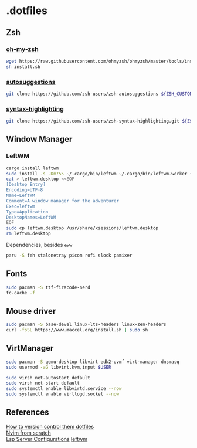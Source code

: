# .dotfiles
## Zsh
### [oh-my-zsh](https://github.com/ohmyzsh/ohmyzsh)
```sh
wget https://raw.githubusercontent.com/ohmyzsh/ohmyzsh/master/tools/install.sh
sh install.sh
```
### [autosuggestions](https://github.com/zsh-users/zsh-autosuggestions)
```sh
git clone https://github.com/zsh-users/zsh-autosuggestions ${ZSH_CUSTOM:-~/.oh-my-zsh/custom}/plugins/zsh-autosuggestions
```

### [syntax-highlighting](https://github.com/zsh-users/zsh-syntax-highlighting)
```bash
git clone https://github.com/zsh-users/zsh-syntax-highlighting.git ${ZSH_CUSTOM:-~/.oh-my-zsh/custom}/plugins/zsh-syntax-highlighting
```

## Window Manager

### LeftWM

```sh
cargo install leftwm
sudo install -s -Dm755 ~/.cargo/bin/leftwm ~/.cargo/bin/leftwm-worker ~/.cargo/bin/lefthk-worker ~/.cargo/bin/leftwm-state ~/.cargo/bin/leftwm-check ~/.cargo/bin/leftwm-command -t /usr/bin
cat > leftwm.desktop <<EOF
[Desktop Entry]
Encoding=UTF-8
Name=LeftWM
Comment=A window manager for the adventurer
Exec=leftwm
Type=Application
DesktopNames=LeftWM
EOF
sudo cp leftwm.desktop /usr/share/xsessions/leftwm.desktop 
rm leftwm.desktop
```

Dependencies, besides `eww`
```sh
paru -S feh stalonetray picom rofi slock pamixer
```

## Fonts

```sh
sudo pacman -S ttf-firacode-nerd
fc-cache -f
```

## Mouse driver

```sh
sudo pacman -S base-devel linux-lts-headers linux-zen-headers
curl -fsSL https://www.maccel.org/install.sh | sudo sh
```

## VirtManager

```sh
sudo pacman -S qemu-desktop libvirt edk2-ovmf virt-manager dnsmasq
sudo usermod -aG libvirt,kvm,input $USER
```

```sh
sudo virsh net-autostart default
sudo virsh net-start default
sudo systemctl enable libvirtd.service --now
sudo systemctl enable virtlogd.socket --now
```

## References
[How to version control them dotfiles](https://stackoverflow.com/questions/46534290/symlink-dotfiles)  
[Nvim from scratch](https://github.com/LunarVim/Neovim-from-scratch)  
[Lsp Server Configurations](https://github.com/neovim/nvim-lspconfig/blob/master/doc/server_configurations.md)
[leftwm](https://github.com/leftwm/leftwm)
